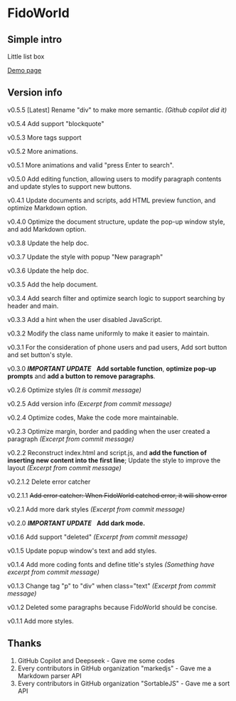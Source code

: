 # FidoWorld

## Simple intro

Little list box

[Demo page](https://liaoxyucm.github.io/FidoWorld/)

## Version info

v0.5.5 \[Latest\] Rename "div" to make more semantic. *\(Github copilot did it\)*

v0.5.4 Add support "blockquote"

v0.5.3 More tags support

v0.5.2 More animations.

v0.5.1 More animations and valid "press Enter to search".

v0.5.0 Add editing function, allowing users to modify paragraph contents and update styles to support new buttons.

v0.4.1 Update documents and scripts, add HTML preview function, and optimize Markdown option.

v0.4.0 Optimize the document structure, update the pop-up window style, and add Markdown option.

v0.3.8 Update the help doc.

v0.3.7 Update the style with popup "New paragraph"

v0.3.6 Update the help doc.

v0.3.5 Add the help document.

v0.3.4 Add search filter and optimize search logic to support searching by header and main.

v0.3.3 Add a hint when the user disabled JavaScript.

v0.3.2 Modify the class name uniformly to make it easier to maintain.

v0.3.1 For the consideration of phone users and pad users, Add sort button and set button's style.

v0.3.0 ***IMPORTANT UPDATE***&nbsp;&nbsp;&nbsp;**Add sortable function**, **optimize pop-up prompts** and **add a button to remove paragraphs**.

v0.2.6 Optimize styles *\(It is commit message\)*

v0.2.5 Add version info *\(Excerpt from commit message\)*

v0.2.4 Optimize codes, Make the code more maintainable.

v0.2.3 Optimize margin, border and padding when the user created a paragraph *\(Excerpt from commit message\)*

v0.2.2 Reconstruct index.html and script.js, and **add the function of inserting new content into the first line**; Update the style to improve the layout *\(Excerpt from commit message\)*

v0.2.1.2 Delete error catcher

v0.2.1.1 ~~Add error catcher: When FidoWorld catched error, it will show error~~

v0.2.1 Add more dark styles *\(Excerpt from commit message\)*

v0.2.0 ***IMPORTANT UPDATE***&nbsp;&nbsp;&nbsp;**Add dark mode.**

v0.1.6 Add support "deleted" *\(Excerpt from commit message\)*

v0.1.5 Update popup window's text and add styles.

v0.1.4 Add more coding fonts and define title's styles *\(Something have excerpt from commit message\)*

v0.1.3 Change tag "p" to "div" when class="text" *\(Excerpt from commit message\)*

v0.1.2 Deleted some paragraphs because FidoWorld should be concise.

v0.1.1 Add more styles.

## Thanks

1. GitHub Copilot and Deepseek - Gave me some codes
2. Every contributors in GitHub organization "markedjs" - Gave me a Markdown parser API
3. Every contributors in GitHub organization "SortableJS" - Gave me a sort API